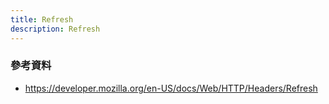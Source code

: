 ```yaml
---
title: Refresh
description: Refresh
---
```


### 參考資料

- https://developer.mozilla.org/en-US/docs/Web/HTTP/Headers/Refresh
